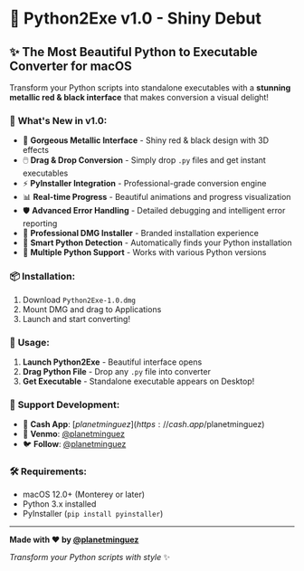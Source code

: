 # 🚀 Python2Exe v1.0 - Shiny Debut

## ✨ The Most Beautiful Python to Executable Converter for macOS

Transform your Python scripts into standalone executables with a **stunning metallic red & black interface** that makes conversion a visual delight!

### 🎯 **What's New in v1.0:**

- 🎨 **Gorgeous Metallic Interface** - Shiny red & black design with 3D effects
- 🖱️ **Drag & Drop Conversion** - Simply drop `.py` files and get instant executables
- ⚡ **PyInstaller Integration** - Professional-grade conversion engine
- 📊 **Real-time Progress** - Beautiful animations and progress visualization
- 🛡️ **Advanced Error Handling** - Detailed debugging and intelligent error reporting
- 💎 **Professional DMG Installer** - Branded installation experience
- 🔧 **Smart Python Detection** - Automatically finds your Python installation
- 📱 **Multiple Python Support** - Works with various Python versions

### 📦 **Installation:**
1. Download `Python2Exe-1.0.dmg`
2. Mount DMG and drag to Applications
3. Launch and start converting!

### 🚀 **Usage:**
1. **Launch Python2Exe** - Beautiful interface opens
2. **Drag Python File** - Drop any `.py` file into converter
3. **Get Executable** - Standalone executable appears on Desktop!

### 💝 **Support Development:**
- 💚 **Cash App**: [$planetminguez](https://cash.app/$planetminguez)
- 💙 **Venmo**: [@planetminguez](https://venmo.com/u/planetminguez)
- 🐦 **Follow**: [@planetminguez](https://twitter.com/planetminguez)

### 🛠️ **Requirements:**
- macOS 12.0+ (Monterey or later)
- Python 3.x installed
- PyInstaller (`pip install pyinstaller`)

---

**Made with ❤️ by [@planetminguez](https://github.com/planetminguez)**

*Transform your Python scripts with style* ✨
